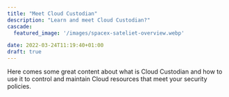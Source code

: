 ```yaml
---
title: "Meet Cloud Custodian"
description: "Learn and meet Cloud Custodian?"
cascade:
  featured_image: '/images/spacex-sateliet-overview.webp'

date: 2022-03-24T11:19:40+01:00
draft: true
---
```


Here comes some great content about what is Cloud Custodian and how to use it to control and maintain Cloud resources that meet your security policies.   
